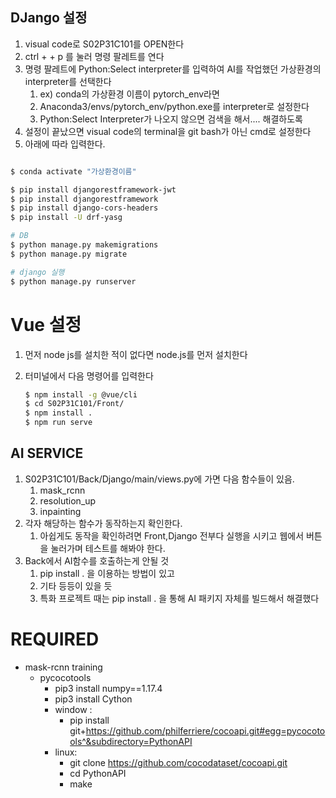 ## DJango 설정

1. visual code로 S02P31C101를 OPEN한다
2. ctrl + <shift> + p 를 눌러 명령 팔레트를  연다
3. 명령 팔레트에 Python:Select interpreter를 입력하여  AI를 작업했던 가상환경의 interpreter를 선택한다
   1. ex) conda의 가상환경 이름이 pytorch_env라면
   2. Anaconda3/envs/pytorch_env/python.exe를 interpreter로 설정한다
   3. Python:Select Interpreter가 나오지 않으면 검색을 해서.... 해결하도록
4. 설정이 끝났으면 visual code의 terminal을 git bash가 아닌 cmd로 설정한다
5. 아래에 따라 입력한다.

```bash

$ conda activate "가상환경이름"

$ pip install djangorestframework-jwt
$ pip install djangorestframework
$ pip install django-cors-headers
$ pip install -U drf-yasg
```

```bash
# DB
$ python manage.py makemigrations
$ python manage.py migrate

# django 실행
$ python manage.py runserver  
```








#  Vue 설정

1. 먼저 node js를 설치한 적이 없다면 node.js를 먼저 설치한다

2. 터미널에서 다음 명령어를 입력한다

   ```bash
   $ npm install -g @vue/cli
   $ cd S02P31C101/Front/
   $ npm install .
   $ npm run serve
   ```

## AI SERVICE

1. S02P31C101/Back/Django/main/views.py에 가면 다음 함수들이 있음.
   1. mask_rcnn
   2. resolution_up
   3. inpainting
2. 각자 해당하는 함수가 동작하는지 확인한다.
   1. 아쉽게도 동작을 확인하려면 Front,Django 전부다 실행을 시키고 웹에서 버튼을 눌러가며 테스트를 해봐야 한다.
3. Back에서 AI함수를 호출하는게 안될 것 
   1. pip install . 을 이용하는 방법이 있고
   2. 기타 등등이 있을 듯
   3. 특화 프로젝트 때는 pip install . 을 통해 AI 패키지 자체를 빌드해서 해결했다

# REQUIRED

+ mask-rcnn training
  + pycocotools
    + pip3 install numpy==1.17.4
    + pip3 install Cython
    + window :
      + pip install git+https://github.com/philferriere/cocoapi.git#egg=pycocotools^&subdirectory=PythonAPI
    + linux:
      + git clone https://github.com/cocodataset/cocoapi.git
      + cd PythonAPI
      + make

